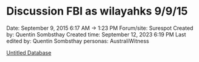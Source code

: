 # Discussion FBI as wilayahks 9/9/15

Date: September 9, 2015 6:17 AM → 1:23 PM
Forum/site: Surespot
Created by: Quentin Sombsthay
Created time: September 12, 2023 6:19 PM
Last edited by: Quentin Sombsthay
personas: AustraliWitness

[Untitled Database](Discussion%20FBI%20as%20wilayahks%209%209%2015%2022e171994fa844fc95401c654da7a3ca/Untitled%20Database%209cfb1e3defcd405289a5982528f2ea6c.csv)